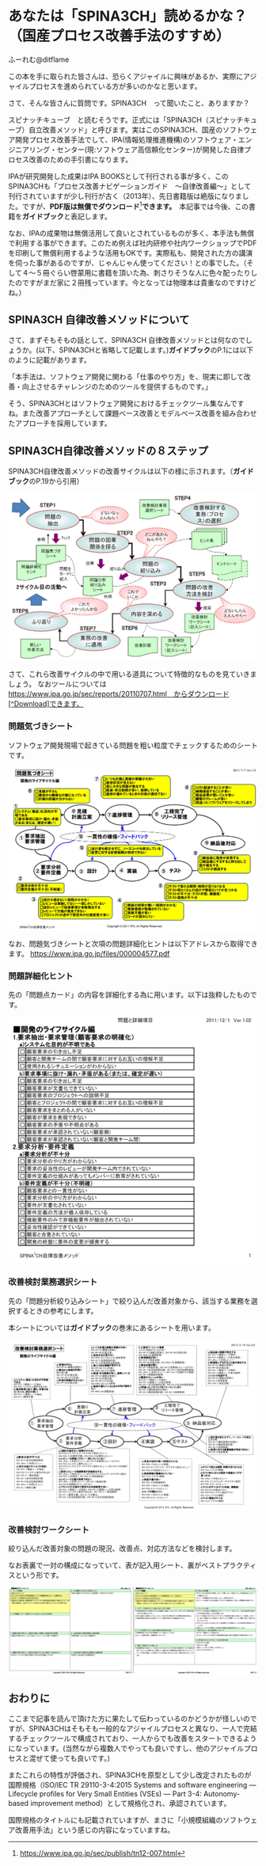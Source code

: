 # あなたは「SPINA3CH」読めるかな？（国産プロセス改善手法のすすめ）

<div class="flushright">ふーれむ@ditflame</div>

この本を手に取られた皆さんは、恐らくアジャイルに興味があるか、実際にアジャイルプロセスを進められている方が多いのかなと思います。

さて、そんな皆さんに質問です。SPINA3CH　って聞いたこと、ありますか？

スピナッチキューブ　と読むそうです。正式には「SPINA3CH（スピナッチキューブ）自立改善メソッド」と呼びます。実はこのSPINA3CH、国産のソフトウェア開発プロセス改善手法でして、IPA(情報処理推進機構)のソフトウェア・エンジニアリング・センター(現:ソフトウェア高信頼化センター)が開発した自律プロセス改善のための手引書になります。

IPAが研究開発した成果はIPA BOOKSとして刊行される事が多く、このSPINA3CHも「プロセス改善ナビゲーションガイド　～自律改善編～」として刊行されていますが少し刊行が古く（2013年）、先日書籍版は絶版になりました。ですが、**PDF版は無償でダウンロード**[^pdf]**できます。**　本記事では今後、この書籍を**ガイドブック**と表記します。

[^pdf]:https://www.ipa.go.jp/sec/publish/tn12-007.html

なお、IPAの成果物は無償活用して良いとされているものが多く、本手法も無償で利用する事ができます。このため例えば社内研修や社内ワークショップでPDFを印刷して無償利用するような活用もOKです。実際私も、開発された方の講演を伺った事があるのですが、じゃんじゃん使ってください！との事でした。（そして４～５冊ぐらい啓蒙用に書籍を頂いた為、刺さりそうな人に色々配ったりしたのですがまだ家に２冊残っています。今となっては物理本は貴重なのですけどね。）

## SPINA3CH 自律改善メソッドについて

さて、まずそもそもの話として、SPINA3CH 自律改善メソッドとは何なのでしょうか。(以下、SPINA3CHと省略して記載します。)**ガイドブック**のP.1には以下のように記載があります。

「本手法は、ソフトウェア開発に関わる「仕事のやり方」を、現実に即して改善・向上させるチャレンジのためのツールを提供するものです。」

そう、SPINA3CHとはソフトウェア開発におけるチェックツール集なんですね。また改善アプローチとして課題ベース改善とモデルベース改善を組み合わせたアプローチを採用しています。

 ## SPINA3CH自律改善メソッドの８ステップ

SPINA3CH自律改善メソッドの改善サイクルは以下の様に示されます。（**ガイドブック**のP.19から引用）

![改善サイクル](images/chap-ditflame/8steps.jpg?scale=0.5)

さて、これら改善サイクルの中で用いる道具について特徴的なものを見ていきましょう。
なおツールについては　https://www.ipa.go.jp/sec/reports/20110707.html　からダウンロード[^Download]できます。

[^Download]:なお、書籍やPDFのアドレスは少し古く、直接到達できないのでアドレスを読み替える必要があります。本記事では読み替えた先のアドレスで統一しています。(2021/12/29時点でアクセスできる事を確認済)

### 問題気づきシート

ソフトウェア開発現場で起きている問題を粗い粒度でチェックするためのシートです。

![問題気づきシート](images/chap-ditflame/ProblemCheckSheet.jpg?scale=0.5)

なお、問題気づきシートと次項の問題詳細化ヒントは以下アドレスから取得できます。
https://www.ipa.go.jp/files/000004577.pdf

### 問題詳細化ヒント

先の「問題点カード」の内容を詳細化する為に用います。以下は抜粋したものです。

![問題詳細化ヒント](images/chap-ditflame/ProblemDrillDown.jpg?scale=0.5)

### 改善検討業務選択シート

先の「問題分析絞り込みシート」で絞り込んだ改善対象から、該当する業務を選択するときの参考にします。

本シートについては**ガイドブック**の巻末にあるシートを用います。

![改善検討業務選択シート](images/chap-ditflame/KaizenChoice.jpg?scale=0.5)

### 改善検討ワークシート

絞り込んだ改善対象の問題の現況、改善点、対応方法などを検討します。

なお表裏で一対の構成になっていて、表が記入用シート、裏がベストプラクティスという形です。

![改善検討ワークシート](images/chap-ditflame/KaizenWorkSheet.jpg?scale=0.5)


## おわりに

ここまで記事を読んで頂けた方に果たして伝わっているのかどうかが怪しいのですが、SPINA3CHはそもそも一般的なアジャイルプロセスと異なり、一人で完結するチェックツールで構成されており、一人からでも改善をスタートできるようになっています。(当然ながら複数人でやっても良いですし、他のアジャイルプロセスと混ぜて使っても良いです。)

またこれらの特性が評価され、SPINA3CHを原型として少し改定されたものが国際規格（ISO/IEC TR 29110-3-4:2015 Systems and software engineering — Lifecycle profiles for Very Small Entities (VSEs) — Part 3-4: Autonomy-based improvement method）として規格化され、承認されています。

国際規格のタイトルにも記載されていますが、まさに「小規模組織のソフトウェア改善用手法」という感じの内容になっていますね。
